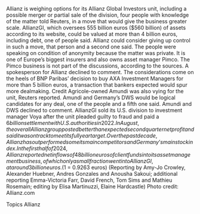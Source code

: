 Allianz is weighing options for its Allianz Global Investors unit, including a possible merger or partial sale of the division, four people with knowledge of the matter told Reuters, in a move that would give the business greater scale.
AllianzGI, which oversees 555 billion euros ($560 billion) of assets according to its website, could be valued at more than 4 billion euros, including debt, one of people said.
Allianz could consider giving up control in such a move, that person and a second one said. The people were speaking on condition of anonymity because the matter was private.
It is one of Europe’s biggest insurers and also owns asset manager Pimco. The Pimco business is not part of the discussions, according to the sources.
A spokesperson for Allianz declined to comment.
The considerations come on the heels of BNP Paribas’ decision to buy AXA Investment Managers for more than 5 billion euros, a transaction that bankers expected would spur more dealmaking. Credit Agricole-owned Amundi was also vying for the unit, Reuters reported.
Amundi and Germany’s DWS would be logical candidates for any deal, one of the people and a fifth one said. Amundi and DWS declined to comment. AllianzGI sold its U.S. division to investment manager Voya after the unit pleaded guilty to fraud and paid a $6 billion settlement with U.S. authorities in 2022.
In August, the overall Allianz group posted better than expected second quarter net profit and said it was on track to meet its full year target.
Over the past decade, Allianz has outperformed some its main competitors and Germany’s main stock index. In the first half of 2024, Allianz reported net inflows of 48 billion euros of client funds into its asset management business, of which only a small fraction went into AllianzGI, at around 3 billion euros.
($1 = 0.9263 euros)
(Reporting by Amy-Jo Crowley, Alexander Huebner, Andres Gonzales and Anousha Sakoui; additional reporting Emma-Victoria Farr, David French, Tom Sims and Mathieu Rosemain; editing by Elisa Martinuzzi, Elaine Hardcastle)
Photo credit: Allianz.com

Topics
Allianz
